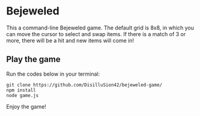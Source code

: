# Bejeweled

This a command-line Bejeweled game. The default grid is 8x8, in which you can move the cursor to select and swap items. If there is a match of 3 or more, there will be a hit and new items will come in! 


## Play the game

Run the codes below in your terminal: 
```
git clone https://github.com/DisilluSion42/bejeweled-game/
npm install
node game.js
```

Enjoy the game!
